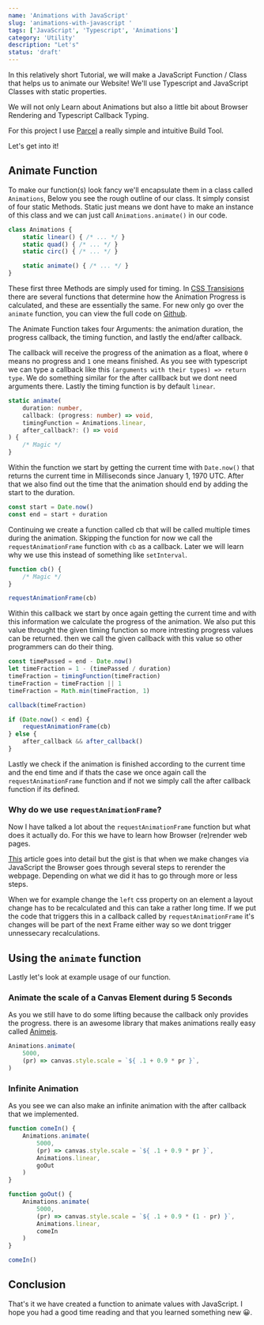 ```yaml
---
name: 'Animations with JavaScript'
slug: 'animations-with-javascript '
tags: ['JavaScript', 'Typescript', 'Animations']
category: 'Utility'
description: "Let's"
status: 'draft'
---
```


<!--
- Anime JS Library
- Animation API
- && that returns the first falsy value or last value
- || that returns the first truthy value or last value
- `requestAnimationFrame` and Layout Shift -> https://blog.openreplay.com/how-browser-rendering-works-and-why-you-should-care/
- static Methods / Properties
- Typescript Callback Types
-->

In this relatively short Tutorial, we will make a JavaScript Function / Class that helps us to animate our Website! We'll use Typescript and JavaScript Classes with static properties.

We will not only Learn about Animations but also a little bit about Browser Rendering and Typescript Callback Typing.

For this project I use [Parcel](https://parceljs.org/) a really simple and intuitive Build Tool.

Let's get into it!

## Animate Function

To make our function(s) look fancy we'll encapsulate them in a class called `Animations`, Below you see the rough outline of our class. It simply consist of four static Methods. Static just means we dont have to make an instance of this class and we can just call `Animations.animate()` in our code.

```typescript
class Animations {
    static linear() { /* ... */ }
    static quad() { /* ... */ }
    static circ() { /* ... */ }

    static animate() { /* ... */ }
}
```

These first three Methods are simply used for timing. In [CSS Transisions](https://developer.mozilla.org/en-US/docs/Web/CSS/transition-timing-function) there are several functions that determine how the Animation Progress is calculated, and these are essentially the same. For new only go over the `animate` function, you can view the full code on [Github](https://github.com/Maximinodotpy/articles).

The Animate Function takes four Arguments: the animation duration, the progress callback, the timing function, and lastly the end/after callback.

The callback will receive the progress of the animation as a float, where `0` means no progress and `1` one means finished. As you see with typescript we can type a callback like this `(arguments with their types) => return type`. We do something similar for the after calllback but we dont need arguments there. Lastly the timing function is by default `linear`.

```typescript
static animate(
    duration: number,
    callback: (progress: number) => void,
    timingFunction = Animations.linear,
    after_callback?: () => void
) {
    /* Magic */
}
```

Within the function we start by getting the current time with `Date.now()` that returns the current time in Milliseconds since January 1, 1970 UTC. After that we also find out the time that the animation should end by adding the start to the duration.

```typescript
const start = Date.now()
const end = start + duration
```

Continuing we create a function called cb that will be called multiple times during the animation. Skipping the function for now we call the `requestAnimationFrame` function with `cb` as a callback. Later we will learn why we use this instead of something like `setInterval`. 

```typescript
function cb() {
    /* Magic */
}

requestAnimationFrame(cb)
```

Within this callback we start by once again getting the current time and with this information we calculate the progress of the animation. We also put this value throught the given timing function so more intresting progress values can be returned. then we call the given callback with this value so other programmers can do their thing.

```ts
const timePassed = end - Date.now()
let timeFraction = 1 - (timePassed / duration)
timeFraction = timingFunction(timeFraction)
timeFraction = timeFraction || 1
timeFraction = Math.min(timeFraction, 1)

callback(timeFraction)

if (Date.now() < end) {
    requestAnimationFrame(cb)
} else {
    after_callback && after_callback()
}
```

Lastly we check if the animation is finished according to the current time and the end time and if thats the case we once again call the `requestAnimationFrame` function and if not we simply call the after callback function if its defined.

### Why do we use `requestAnimationFrame`?

Now I have talked a lot about the `requestAnimationFrame` function but what does it actually do. For this we have to learn how Browser (re)render web pages.

[This](https://blog.openreplay.com/how-browser-rendering-works-and-why-you-should-care/) article goes into detail but the gist is that when we make changes via JavaScript the Browser goes through several steps to rerender the webpage. Depending on what we did it has to go through more or less steps.

When we for example change the `left` css property on an element a layout change has to be recalculated and this can take a rather long time. If we put the code that triggers this in a callback called by `requestAnimationFrame` it's changes will be part of the next Frame either way so we dont trigger unnessecary recalculations.

## Using the `animate` function

Lastly let's look at example usage of our function.


### Animate the scale of a Canvas Element during 5 Seconds

As you we still have to do some lifting because the callback only provides the progress. there is an awesome library that makes animations really easy called [Animejs](https://animejs.com/).

```ts
Animations.animate(
    5000,
    (pr) => canvas.style.scale = `${ .1 + 0.9 * pr }`,
)
```

### Infinite Animation

As you see we can also make an infinite animation with the after callback that we implemented.

```ts
function comeIn() {
    Animations.animate(
        5000,
        (pr) => canvas.style.scale = `${ .1 + 0.9 * pr }`,
        Animations.linear,
        goOut
    )
}

function goOut() {
    Animations.animate(
        5000,
        (pr) => canvas.style.scale = `${ .1 + 0.9 * (1 - pr) }`,
        Animations.linear,
        comeIn
    )
}

comeIn()
```

## Conclusion

That's it we have created a function to animate values with JavaScript. I hope you had a good time reading and that you learned something new 😀.